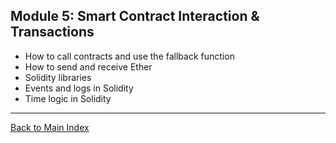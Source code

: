## **Module 5: Smart Contract Interaction & Transactions**

- How to call contracts and use the fallback function
- How to send and receive Ether
- Solidity libraries
- Events and logs in Solidity
- Time logic in Solidity

---
[Back to Main Index](index.md)